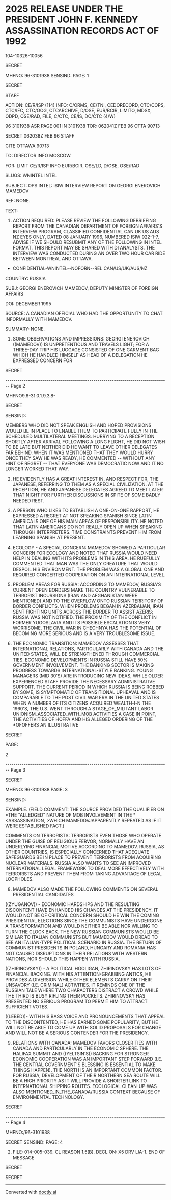 # 2025 RELEASE UNDER THE PRESIDENT JOHN F. KENNEDY ASSASSINATION RECORDS ACT OF 1992

104-10326-10056

SECRET

MHFNO: 96-3101938 SENSIND: PAGE: 1

SECRET

STAFF

ACTION: CE/R/ISP (114) INFO: C/ORMS, CE/TNI, CEDORECORD, CTC/COPS, CTC/IFC,
CTC/OOG, CTCARCHIVE, D/OSE, EUR/BCIR, LIMITO, MDSX, ODPD, OSE/RAD, FILE,
C/CTC, CE/IS, DC/CTC (4/W)

96 3101938 ASR PAGE 001 IN 3101938
TOR: 062041Z FEB 96 OTTA 90713

SECRET 062038Z FEB 96 STAFF

CITE OTTAWA 90713

TO: DIRECTOR INFO MOSCOW.

FOR: LIMIT CE/R/ISP INFO EUR/BCIR, OSE/LD, D/OSE, OSE/RAD

SLUGS: WNINTEL INTEL

SUBJECT: OPS INTEL: ISIW INTERVIEW REPORT ON GEORGI ENEROVICH MAMEDOV

REF: NONE.

TEXT:

1. ACTION REQUIRED: PLEASE REVIEW THE FOLLOWING DEBRIEFING
   REPORT FROM THE CANADIAN DEPARTMENT OF FOREIGN AFFAIRS'S
   INTERVIEW PROGRAM, CLASSIFIED CONFIDENTIAL CAN UK US AUS NZ EYES
   ONLY, DATED 08 JANUARY 1996, NUMBERED ISIW 922-1-7. ADVISE IF
   WE SHOULD RESUBMIT ANY OF THE FOLLOWING IN INTEL FORMAT. THIS REPORT MAY
   BE SHARED WITH DI ANALYSTS. THE INTERVIEW WAS CONDUCTED DURING
   AN OVER TWO HOUR CAR RIDE BETWEEN MONTREAL AND OTTAWA.

- CONFIDENTIAL-WNINTEL--NOFORN--REL CAN/US/UK/AUS/NZ

COUNTRY: RUSSIA

SUBJ: GEORGI ENEROVICH MAMEDOV, DEPUTY MINISTER OF FOREIGN AFFAIRS

DOI: DECEMBER 1995

SOURCE: A CANADIAN OFFICIAL WHO HAD THE OPPORTUNITY TO CHAT
INFORMALLY WITH MAMEDOV.

SUMMARY: NONE.

1. SOME OBSERVATIONS AND IMPRESSIONS: GEORGI ENEROVICH
   ((MAMEDOV)) IS UNPRETENTIOUS AND TRAVELS LIGHT; FOR A THREE-DAY
   TRIP HIS LUGGAGE CONSISTED OF ONE GARMENT BAG WHICH HE HANDLED
   HIMSELF AS HEAD OF A DELEGATION HE EXPRESSED CONCERN FOR

SECRET


-------------------------------------------------------------------------------- Page 2

MHFNO9.6-31.0.1.9.3.8-

SECRET

SENSIND:

MEMBERS WHO DID NOT SPEAK ENGLISH AND HOPED PROVISIONS WOULD BE
IN PLACE TO ENABLE THEM TO PARTICIPATE FULLY IN THE SCHEDULED
MULTILATERAL MEETINGS. HURRYING TO A RECEPTION SHORTLY AFTER
ARRIVAL FOLLOWING A LONG FLIGHT, HE DID NOT WISH TO BE LATE BUT
NEITHER DID HE WANT TO LEAVE OTHER DELEGATES FAR BEHIND. WHEN
IT WAS MENTIONED THAT THEY WOULD HURRY ONCE THEY SAW HE WAS
READY, HE COMMENTED -- WITHOUT ANY HINT OF REGRET -- THAT
EVERYONE WAS DEMOCRATIC NOW AND IT NO LONGER WORKED THAT WAY.

2. HE EVIDENTLY HAS A GREAT INTEREST IN, AND RESPECT
   FOR, THE JAPANESE, REFERRING TO THEM AS A SPECIAL CIVILIZATION.
   AT THE RECEPTION, HE AND JAPANESE DELEGATES AGREED TO MEET LATER
   THAT NIGHT FOR FURTHER DISCUSSIONS IN SPITE OF SOME BADLY NEEDED
   REST.

3. A PERSON WHO LIKES TO ESTABLISH A ONE-ON-ONE
   RAPPORT, HE EXPRESSED A REGRET AT NOT SPEAKING SPANISH SINCE
   LATIN AMERICA IS ONE OF HIS MAIN AREAS OF RESPONSIBILITY. HE
   NOTED THAT LATIN AMERICANS DO NOT REALLY OPEN UP WHEN SPEAKING
   THROUGH INTERPRETERS. TIME CONSTRAINTS PREVENT HIM FROM
   LEARNING SPANISH AT PRESENT.

4. ECOLOGY - A SPECIAL CONCERN: MAMEDOV SHOWED A
   PARTICULAR CONCERN FOR ECOLOGY AND NOTED THAT RUSSIA WOULD NEED
   HELP IN DEALING WITH ITS PROBLEMS IN THIS AREA. HE RUEFULLY
   COMMENTED THAT MAN WAS THE ONLY CREATURE THAT WOULD DESPOIL HIS
   ENVIRONMENT. THE PROBLEM WAS A GLOBAL ONE AND REQUIRED
   CONCERTED COOPERATION ON AN INTERNATIONAL LEVEL.

5. PROBLEM AREAS FOR RUSSIA: ACCORDING TO MAMEDOV,
   RUSSIA'S CURRENT OPEN BORDERS MAKE THE COUNTRY VULNERABLE TO
   TERRORIST INCURSIONS (IRAN AND AFGHANISTAN WERE MENTIONED) AND
   TO THE OVERFLOW ONTO RUSSIAN TERRITORY OF BORDER CONFLICTS.
   WHEN PROBLEMS BEGAN IN AZERBAIJAN, IRAN SENT FIGHTING UNITS
   ACROSS THE BORDER TO ASSIST AZERIS; RUSSIA WAS NOT NOTIFIED.
   THE PROXIMITY OF THE CONFLICT IN FORMER YUGOSLAVIA AND ITS
   POSSIBLE ESCALATION IS VERY WORRISOME. THE CIVIL WAR IN
   CHECHNYA HAS THE POTENTIAL OF BECOMING MORE SERIOUS AND IS A
   VERY TROUBLESOME ISSUE.

6. THE ECONOMIC TRANSITION: MAMEDOV ASSESSES THAT
   INTERNATIONAL RELATIONS, PARTICULARLY WITH CANADA AND THE UNITED
   STATES, WILL BE STRENGTHENED THROUGH COMMERCIAL TIES. ECONOMIC
   DEVELOPMENTS IN RUSSIA STILL HAVE 50% GOVERNMENT INVOLVEMENT.
   THE BANKING SECTOR IS MAKING PROGRESS TOWARDS
   INTERNATIONAL-STYLE BANKING. YOUNG MANAGERS (MID 30'S) ARE
   INTRODUCING NEW IDEAS, WHILE OLDER EXPERIENCED STAFF PROVIDE THE
   NECESSARY ADMINISTRATIVE SUPPORT. THE CURRENT PERIOD IN WHICH
   RUSSIA IS BEING ROBBED BY SOME, IS SYMPTOMATIC OF TRANSITIONAL
   UPHEAVAL AND IS COMPARABLE TO THE POST CIVIL WAR ERA IN THE
   UNITED STATES WHEN A NUMBER OF ITS CITIZENS ACQUIRED WEALTH-I-N
   THE 1960'S, THE U.S. WENT THROUGH A STAGE_OF_MILITANT LABOR
   UNIONISM_ASSOCIATED_WITH_MOB ACTIVITIES A CASE IN POINT, THE
   ACTIVITIES OF HOFFA AND HIS ALLEGED ORDERING OF THE
   *<ASSASSINATION>OF<PRESIDENT KENNEDY>OFFERS AN ILLUSTRATIVE

SECRET

PAGE:

2


-------------------------------------------------------------------------------- Page 3

SECRET

MHFNO: 96-3101938                                                                                       PAGE: 3

SENSIND:

EXAMPLE. (FIELD COMMENT: THE SOURCE PROVIDED THE QUALIFIER ON
*THE "ALLEDGED" NATURE OF MOB INVOLVEMENT IN THE<KENNEDY>
*<ASSASSINATION, >WHICH MAMEDOVJAPPARENTLY REPEATED AS IF IT WERE
ESTABLISHED FACT.)

COMMENTS ON TERRORISTS: TERRORISTS EVEN THOSE WHO
OPERATE UNDER THE GUISE OF RELIGIOUS FERVOR, NORMALLY HAVE AN
UNDERLYING FINANCIAL MOTIVE ACCORDING TO MAMEDOV. RUSSIA, AS
OTHER COUNTRIES, IS ESPECIALLY CONCERNED THAT ADEQUATE
SAFEGUARDS BE IN PLACE TO PREVENT TERRORISTS FROM ACQUIRING
NUCLEAR MATERIALS. RUSSIA ALSO WANTS TO SEE AN IMPROVED
INTERNATIONAL LEGAL FRAMEWORK TO DEAL MORE EFFECTIVELY WITH
TERRORISTS AND PREVENT THEM FROM TAKING ADVANTAGE OF LEGAL
LOOPHOLES.

8. MAMEDOV ALSO MADE THE FOLLOWING COMMENTS ON SEVERAL
   PRESIDENTIAL CANDIDATES

((ZYUGANOV)) - ECONOMIC HARDSHIPS AND THE RESULTING
DISCONTENT HAVE ENHANCED HIS CHANCES AT THE PRESIDENCY. IT
WOULD NOT BE OF CRITICAL CONCERN SHOULD HE WIN THE COMING
PRESIDENTIAL ELECTIONS SINCE THE COMMUNISTS HAVE UNDERGONE A
TRANSFORMATION AND WOULD NEITHER BE ABLE NOR WILLING TO TURN THE
CLOCK BACK. THE NEW RUSSIAN COMMUNISTS WOULD BE SIMILAR TO
ITALIAN COMMUNISTS BUT MAMEDOV WOULD DREAD TO SEE AN
ITALIAN-TYPE POLITICAL SCENARIO IN RUSSIA. THE RETURN OF
COMMUNIST PRESIDENTS IN POLAND, HUNGARY AND ROMANIA HAS NOT
CAUSED DISRUPTIONS IN THEIR RELATIONS WITH WESTERN NATIONS, NOR
SHOULD THIS HAPPEN WITH RUSSIA.

((ZHIRINOVSKY)) - A POLITICAL HOOLIGAN, ZHIRINOVSKY HAS
LOTS OF FINANCIAL BACKING. WITH HIS ATTENTION-GRABBING ANTICS,
HE PROVIDES A DIVERSION WHILE OTHER ELEMENTS CARRY ON THEIR
UNSAVORY (I.E. CRIMINAL) ACTIVITIES. IT REMINDS ONE OF THE
RUSSIAN TALE WHERE TWO CHARACTERS DISTRACT A CROWD WHILE THE
THIRD IS BUSY RIFLING THEIR POCKETS. ZHIRINOVSKY HAS PRESENTED
NO SERIOUS PROGRAM TO PERMIT HIM TO ATTRACT SUFFICIENT VOTES.

((LEBED))- WITH HIS BASS VOICE AND PRONOUNCEMENTS THAT
APPEAL TO THE DISCONTENTED, HE HAS EARNED SOME POPULARITY, BUT
HE WILL NOT BE ABLE TO COME UP WITH SOLID PROPOSALS FOR CHANGE
AND WILL NOT BE A SERIOUS CONTENDER FOR THE PRESIDENCY.

9. RELATIONS WITH CANADA: MAMEDOV FAVORS CLOSER TIES
   WITH CANADA AND PARTICULARLY IN THE ECONOMIC SPHERE. THE
   HALIFAX SUMMIT AND ((YELTSIN'S)) BACKING FOR STRONGER ECONOMIC
   COOPERATION WAS AN IMPORTANT STEP FORWARD (I.E. THE CENTRAL
   GOVERNMENT'S BLESSING IS ESSENTIAL TO MAKE THINGS HAPPEN). THE
   NORTH IS AN IMPORTANT COMMON FACTOR. FOR RUSSIA, DEVELOPMENT OF
   THEIR NORTHERN SEA ROUTE WILL BE A HIGH PRIORITY AS IT WILL
   PROVIDE A SHORTER LINK TO INTERNATIONAL SHIPPING ROUTES.
   ECOLOGICAL CLEAN-UP-WAS ALSO MENTIONED_IN_THE_CANADA/RUSSIA
   CONTEXT BECAUSE OF ENVIRONMENTAL TECHNOLOGY.

SECRET


-------------------------------------------------------------------------------- Page 4

MHFNO:/96-3101938

SECRET
SENSIND:
PAGE: 4

2. FILE: 014-005-039. CL REASON 1.5(B). DECL ON: X5
   DRV LIA-1.
   END OF MESSAGE

SECRET

SECRET


---
Converted with [doctly.ai](https://doctly.ai)